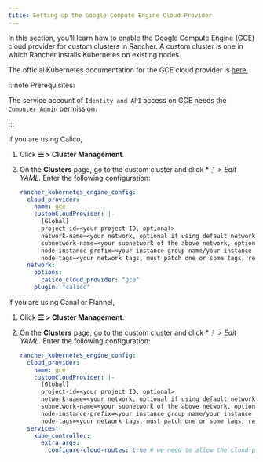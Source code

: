 ```yaml
---
title: Setting up the Google Compute Engine Cloud Provider
---
```


<head>
  <link rel="canonical" href="https://ranchermanager.docs.rancher.com/how-to-guides/new-user-guides/kubernetes-clusters-in-rancher-setup/set-up-cloud-providers/google-compute-engine"/>
</head>

In this section, you'll learn how to enable the Google Compute Engine (GCE) cloud provider for custom clusters in Rancher. A custom cluster is one in which Rancher installs Kubernetes on existing nodes.

The official Kubernetes documentation for the GCE cloud provider is [here.](https://github.com/kubernetes/website/blob/release-1.18/content/en/docs/concepts/cluster-administration/cloud-providers.md#gce)

:::note Prerequisites:

The service account of `Identity and API` access on GCE needs the `Computer Admin` permission.

:::

If you are using Calico,

1. Click **☰ > Cluster Management**.
1. On the **Clusters** page, go to the custom cluster and click **⋮ > Edit YAML.* Enter the following configuration:

    ```yaml
    rancher_kubernetes_engine_config:
      cloud_provider:
        name: gce
        customCloudProvider: |-
          [Global]
          project-id=<your project ID, optional>
          network-name=<your network, optional if using default network>
          subnetwork-name=<your subnetwork of the above network, optional if using default network>
          node-instance-prefix=<your instance group name/your instance name specific prefix, required>
          node-tags=<your network tags, must patch one or some tags, required>
      network:
        options:
          calico_cloud_provider: "gce"
        plugin: "calico"
    ```

If you are using Canal or Flannel,

1. Click **☰ > Cluster Management**.
1. On the **Clusters** page, go to the custom cluster and click **⋮ > Edit YAML.* Enter the following configuration:

    ```yaml
    rancher_kubernetes_engine_config:
      cloud_provider:
        name: gce
        customCloudProvider: |-
          [Global]
          project-id=<your project ID, optional>
          network-name=<your network, optional if using default network>
          subnetwork-name=<your subnetwork of the above network, optional if using default network>
          node-instance-prefix=<your instance group name/your instance name specific prefix, required>
          node-tags=<your network tags, must patch one or some tags, required>
      services:
        kube_controller:
          extra_args:
            configure-cloud-routes: true # we need to allow the cloud provider configure the routes for the hosts
    ```